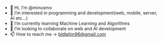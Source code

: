 - 👋 Hi, I’m @minusmo
- 👀 I’m interested in programming and development(web, mobile, server, AI etc...)
- 🌱 I’m currently learning Machine Learning and Algorithms
- 💞️ I’m looking to collaborate on web and AI development
- 📫 How to reach me -> bldlphin96@gmail.com

